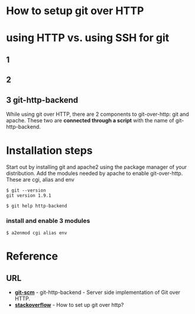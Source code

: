 How to setup git over HTTP
==========================

# using HTTP vs. using SSH for git
## 1

## 2 

## 3 git-http-backend

While using git over HTTP, there are 2 components to git-over-http: git and apache.
These two are __connected through a script__ with the name of git-http-backend.

# Installation steps

Start out by installing git and apache2 using the package manager of your distribution.
Add the modules needed by apache to enable git-over-http. These are cgi, alias and env

```
$ git --version
git version 1.9.1

$ git help http-backend
```


### install and enable 3 modules

```
$ a2enmod cgi alias env
```

# Reference
## URL
- __[git-scm](https://git-scm.com/docs/git-http-backend)__ - git-http-backend - Server side implementation of Git over HTTP.
- __[stackoverflow](https://stackoverflow.com/questions/26734933/how-to-set-up-git-over-http)__ - How to set up git over http?
